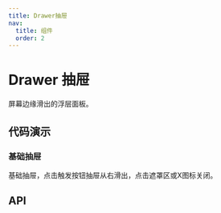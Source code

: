 ```yaml
---
title: Drawer抽屉
nav:
  title: 组件
  order: 2
---
```


# Drawer 抽屉

屏幕边缘滑出的浮层面板。

## 代码演示

### 基础抽屉
基础抽屉，点击触发按钮抽屉从右滑出，点击遮罩区或X图标关闭。

<code src='./demo/basic.tsx'></code>

## API